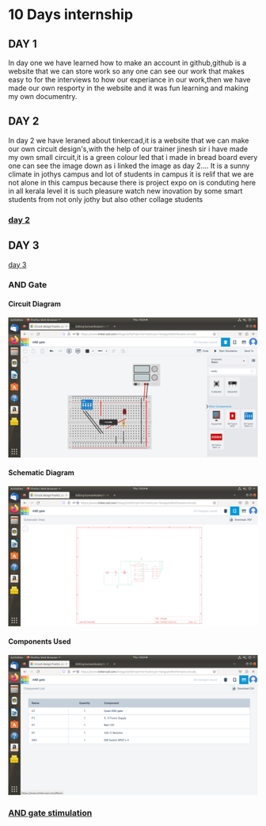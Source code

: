 # 10 Days internship 
## DAY 1
In day one we have learned how to make an account in github,github is a website that we can store work so any one can see our work that makes easy to for the interviews to how our experiance in our work,then we have made our own resporty in the website and it was fun learning and making my own documentry.
 ## DAY 2
In day 2 we have leraned about tinkercad,it is a website that we can make our own circuit design's,with the help of our trainer jinesh sir i have made my own small circuit,it is a green colour led that i made in bread board every one can see the image down as i linked the image as day 2....
It is a sunny climate in jothys campus and lot of students in campus it is relif that we are not alone in this campus because there is project expo on is conduting here in all kerala level it is such pleasure watch new inovation by some smart students from not only jothy but also other collage students 
### [day 2](https://github.com/Ananthakrishnan0350/kunnamkulam/blob/main/IMG/led1.png)
## DAY 3
[day 3](https://www.tinkercad.com/things/1SX4MZ2Kp0F-terrific-hillar-blorr/editel)
### AND Gate 
#### Circuit Diagram
![circuit](https://github.com/Ananthakrishnan0350/kunnamkulam/blob/main/IMG/day%203.png)
#### Schematic Diagram
![schematic](https://github.com/Ananthakrishnan0350/kunnamkulam/blob/main/IMG/day%203.1.png)
#### Components Used
![components](https://github.com/Ananthakrishnan0350/kunnamkulam/blob/main/IMG/day%203.2.png)
### [AND gate stimulation](https://www.tinkercad.com/things/5ZM2FvjwY36-and-gate/editel)
